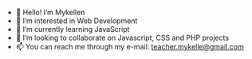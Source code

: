 - 👋 Hello! I’m Mykellen
- 👀 I’m interested in Web Development
- 🌱 I’m currently learning JavaScript
- 💞️ I’m looking to collaborate on Javascript, CSS and PHP projects
- 📫 You can reach me through my e-mail: teacher.mykelle@gmail.com
<!---
Mika-182/Mika-182 is a ✨ special ✨ repository because its `README.md` (this file) appears on your GitHub profile.
You can click the Preview link to take a look at your changes.
--->
